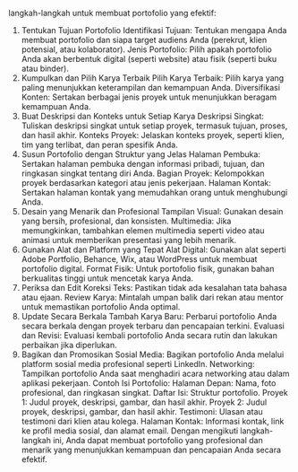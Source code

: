 langkah-langkah untuk membuat portofolio yang efektif:

1. Tentukan Tujuan Portofolio
Identifikasi Tujuan: Tentukan mengapa Anda membuat portofolio dan siapa target audiens Anda (perekrut, klien potensial, atau kolaborator).
Jenis Portofolio: Pilih apakah portofolio Anda akan berbentuk digital (seperti website) atau fisik (seperti buku atau binder).
2. Kumpulkan dan Pilih Karya Terbaik
Pilih Karya Terbaik: Pilih karya yang paling menunjukkan keterampilan dan kemampuan Anda.
Diversifikasi Konten: Sertakan berbagai jenis proyek untuk menunjukkan beragam kemampuan Anda.
3. Buat Deskripsi dan Konteks untuk Setiap Karya
Deskripsi Singkat: Tuliskan deskripsi singkat untuk setiap proyek, termasuk tujuan, proses, dan hasil akhir.
Konteks Proyek: Jelaskan konteks proyek, seperti klien, tim yang terlibat, dan peran spesifik Anda.
4. Susun Portofolio dengan Struktur yang Jelas
Halaman Pembuka: Sertakan halaman pembuka dengan informasi pribadi, tujuan, dan ringkasan singkat tentang diri Anda.
Bagian Proyek: Kelompokkan proyek berdasarkan kategori atau jenis pekerjaan.
Halaman Kontak: Sertakan halaman kontak yang memudahkan orang untuk menghubungi Anda.
5. Desain yang Menarik dan Profesional
Tampilan Visual: Gunakan desain yang bersih, profesional, dan konsisten.
Multimedia: Jika memungkinkan, tambahkan elemen multimedia seperti video atau animasi untuk memberikan presentasi yang lebih menarik.
6. Gunakan Alat dan Platform yang Tepat
Alat Digital: Gunakan alat seperti Adobe Portfolio, Behance, Wix, atau WordPress untuk membuat portofolio digital.
Format Fisik: Untuk portofolio fisik, gunakan bahan berkualitas tinggi untuk mencetak karya Anda.
7. Periksa dan Edit
Koreksi Teks: Pastikan tidak ada kesalahan tata bahasa atau ejaan.
Review Karya: Mintalah umpan balik dari rekan atau mentor untuk memastikan portofolio Anda optimal.
8. Update Secara Berkala
Tambah Karya Baru: Perbarui portofolio Anda secara berkala dengan proyek terbaru dan pencapaian terkini.
Evaluasi dan Revisi: Evaluasi kembali portofolio Anda secara rutin dan lakukan perbaikan jika diperlukan.
9. Bagikan dan Promosikan
Sosial Media: Bagikan portofolio Anda melalui platform sosial media profesional seperti LinkedIn.
Networking: Tampilkan portofolio Anda saat menghadiri acara networking atau dalam aplikasi pekerjaan.
Contoh Isi Portofolio:
Halaman Depan: Nama, foto profesional, dan ringkasan singkat.
Daftar Isi: Struktur portofolio.
Proyek 1: Judul proyek, deskripsi, gambar, dan hasil akhir.
Proyek 2: Judul proyek, deskripsi, gambar, dan hasil akhir.
Testimoni: Ulasan atau testimoni dari klien atau kolega.
Halaman Kontak: Informasi kontak, link ke profil media sosial, dan alamat email.
Dengan mengikuti langkah-langkah ini, Anda dapat membuat portofolio yang profesional dan menarik yang menunjukkan kemampuan dan pencapaian Anda secara efektif.
